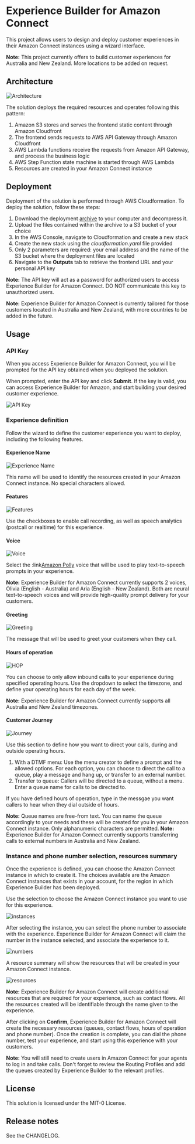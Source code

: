# Experience Builder for Amazon Connect

This project allows users to design and deploy customer experiences in their Amazon Connect instances using a wizard  interface.

**Note:** This project currently offers to build customer experiences for Australia and New Zealand. More locations to be added on request. 

## Architecture

![Architecture](/img/Architecture-ExperienceBuilder.png)

The solution deploys the required resources and operates following this pattern:
1. Amazon S3 stores and serves the frontend static content through Amazon Cloudfront
2. The frontend sends requests to AWS API Gateway through Amazon Cloudfront
3. AWS Lambda functions receive the requests from Amazon API Gateway, and process the business logic
4. AWS Step Function state machine is started through AWS Lambda
5. Resources are created in your Amazon Connect instance

## Deployment

Deployment of the solution is performed through AWS Cloudformation. To deploy the solution, follow these steps:

1. Download the deployment [archive](/deployment/deployment.zip) to your computer and decompress it.
2. Upload the files contained within the archive to a S3 bucket of your choice
3. In the AWS Console, navigate to Cloudformation and create a new stack
4. Create the new stack using the *cloudformation.yaml* file provided
5. Only 2 parameters are required: your email address and the name of the S3 bucket where the deployment files are located
6. Navigate to the **Outputs** tab to retrieve the frontend URL and your personal API key

**Note:** The API key will act as a password for authorized users to access Experience Builder for Amazon Connect. DO NOT communicate this key to unauthorized users.

**Note:** Experience Builder for Amazon Connect is currently tailored for those customers located in Australia and New Zealand, with more countries to be added in the future. 

## Usage

### API Key

When you access Experience Builder for Amazon Connect, you will be prompted for the API key obtained when you deployed the solution.

When prompted, enter the API key and click **Submit**. If the key is valid, you can access Experience Builder for Amazon, and start building your desired customer experience.

![API Key](/img/api_key.png)

### Experience definition

Follow the wizard to define the customer experience you want to deploy, including the following features.

#### Experience Name

![Experience Name](/img/experience_name.png)

This name will be used to identify the resources created in your Amazon Connect instance. No special characters allowed.

#### Features

![Features](/img/features.png)

Use the checkboxes to enable call recording, as well as speech analytics (postcall or realtime) for this experience.

#### Voice

![Voice](/img/voice.png)

Select the :link[Amazon Polly](https://aws.amazon.com/polly/) voice that will be used to play text-to-speech prompts in your experience.

**Note:** Experience Builder for Amazon Connect currently supports 2 voices, Olivia (English - Australia) and Aria (English - New Zealand). Both are neural text-to-speech voices and will provide high-quality prompt delivery for your customers.

#### Greeting

![Greeting](/img/greeting.png)

The message that will be used to greet your customers when they call.

#### Hours of operation

![HOP](/img/hop.png)

You can choose to only allow inbound calls to your experience during specified operating hours. Use the dropdown to select the timezone, and define your operating hours for each day of the week.

**Note:** Experience Builder for Amazon Connect currently supports all Australia and New Zealand timezones.

#### Customer Journey

![Journey](/img/journey.png)

Use this section to define how you want to direct your calls, during and outside operating hours.
1. With a DTMF menu:
Use the menu creator to define a prompt and the allowed options. For each option, you can choose to direct the call to a queue, play a message and hang up, or transfer to an external number.
2. Transfer to queue: 
Callers will be directed to a queue, without a menu. Enter a queue name for calls to be directed to.

If you have defined hours of operation, type in the messgae you want callers to hear when they dial outside of hours.

**Note:** Queue names are free-from text. You can name the queue accordingly to your needs and these will be created for you in your Amazon Connect instance. Only alphanumeric characters are permitted.
**Note:** Experience Builder for Amazon Connect currently supports transferring calls to external numbers in Australia and New Zealand.

### Instance and phone number selection, resources summary

Once the experience is defined, you can choose the Amazon Connect instance in which to create it. The choices available are the Amazon Connect instances that exists in your account, for the region in which Experience Builder has been deployed.

Use the selection to choose the Amazon Connect instance you want to use for this experience. 

![instances](/img/instances.png)

After selecting the instance, you can select the phone number to associate with the experience. Experience Builder for Amazon Connect will claim the number in the instance selected, and associate the experience to it.

![numbers](/img/numbers.png)

A resource summary will show the resources that will be created in your Amazon Connect instance.

![resources](/img/resources.png)

**Note:** Experience Builder for Amazon Connect will create additional resources that are required for your experience, such as contact flows. All the resources created will be identifiable through the name given to the experience.

After clicking on **Confirm**, Experience Builder for Amazon Connect will create the necessary resources (queues, contact flows, hours of operation and phone number). Once the creation is complete, you can dial the phone number, test your experience, and start using this experience with your customers.

**Note:** You will still need to create users in Amazon Connect for your agents to log in and take calls. Don't forget to review the Routing Profiles and add the queues created by Experience Builder to the relevant profiles.

## License

This solution is licensed under the MIT-0 License.

## Release notes

See the CHANGELOG.
